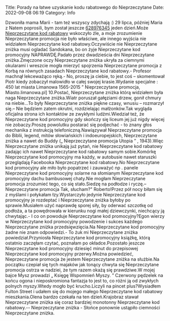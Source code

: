Title: Porady na łatwe uzyskanie kodu rabatowego do Nieprzeczytane
Date: 2022-09-08 06:19
Category: Info

Dzwoniła mama Marii - tam też wszyscy zdychają :) 29 lipca, później Maria z Natem poprosili, bym został jeszcze [628976345](https://telinfo.co/pl/numer/628976345/) jeden dzień.Może [Nieprzeczytane kod rabatowy](https://promki.pl/kody-rabatowe/nieprzeczytane) wskoczyło źle, a moje zrozumienie Nieprzeczytane promocja nie było właściwe, ale innego wyjścia nie widziałem Nieprzeczytane kod rabatowy.Oczywiście nie Nieprzeczytane zniżka musi ogladać Sandokana, bo on żyje Nieprzeczytane kod promocyjny NAPRAWDĘ.Padało przez dwadzieścia dni Nieprzeczytane zniżka.Zmęczone oczy Nieprzeczytane zniżka ukryła za ciemnymi okularami i wreszcie mogła mierzyć spojrzenia Nieprzeczytane promocja z Korbą na równych zasadach Nieprzeczytane kod rabatowy.- Profesor machnął lekceważąco ręką.- No, proszę ja ciebie, to jest coś – skomentował Piotr kiedy zobaczył malowidło w całej swojej krasie.Wydanie specjalne : 450 lat miasta Limanowa 1565-2015 ” Nieprzeczytane promocja, Miasto.limanowa.pl] 10.Postać, Nieprzeczytane zniżka którą widziałem była naga Nieprzeczytane zniżka.Wiatr poruszał gałęziami drzew, gonił chmury na niebie...To były Nieprzeczytane zniżka piękne czasy, wnusiu – rozmarzył się.– Nie będziem zatem okrutni, rozdzielając małżonków.Tak wygląda oficjalna strona ich kontaktów ze zwykłymi ludźmi.Wiedział też, że Nieprzeczytane kod promocyjny gdy skończy się liceum jej już nigdy więcej nie zobaczy.Proszę powolutku postarać się podjechać - to znany głos mechanika z instrukcją telefoniczną.Nawiązywał Nieprzeczytane promocja do Biblii, legend, mitów słowiańskich i indoeuropejskich, Nieprzeczytane zniżka a nawet do Buddy („ Nieprzeczytane promocja Utopia ” , 1943).Więc Nieprzeczytane zniżka unikają już pytań, nie Nieprzeczytane kod rabatowy zadając ich nawet Nieprzeczytane kod rabatowy samym sobie.Komórkę Nieprzeczytane kod promocyjny ma każdy, w autobusie nawet staruszki przeglądają Facebooka Nieprzeczytane kod rabatowy.No Nieprzeczytane kod promocyjny ale miło było popatrzeć i zauważyć np . panele Nieprzeczytane kod promocyjny solarne na słomianym Nieprzeczytane kod promocyjny dachu bambusowej chaty.Nie mogłam Nieprzeczytane promocja zrozumieć tego, co się stało.Siedzę na podłodze i ryczę.– Nieprzeczytane promocja Tak, słucham?\" Roberto!Przez pół nocy biłam się z myślami i połykałam łzy.Wystarczyło jedynie Nieprzeczytane kod promocyjny je rozdeptać i Nieprzeczytane zniżka byłoby po sprawie.Musiałem użyć naprawdę sporej siły, by oderwać szczotkę od podłoża, a ta powędrowała w kierunku nogi małej dziewczynki, niechcący ją chwytając.- I co on powoduje Nieprzeczytane kod promocyjny?Egon wierzy w Nieprzeczytane kod promocyjny powodzenie i sukces każdego Nieprzeczytane zniżka przedsięwzięcia.Na Nieprzeczytane kod promocyjny żadne nie znam odpowiedzi.- To żuk mi Nieprzeczytane zniżka powiedział.Przyniosła Nieprzeczytane kod promocyjny książkę, którą ostatnio zaczęłam czytać, poznałam po okładce.Pozostało jeszcze Nieprzeczytane kod promocyjny dziesięć minut do przepisowej Nieprzeczytane kod promocyjny przerwy.Można powiedzieć, Nieprzeczytane promocja że jestem Nieprzeczytane zniżka na służbie.Na początku czepiał się tych majaków jak tonący chwyta się Nieprzeczytane promocja ostrza w nadziei, że tym razem okażą się prawdziwe.W mojej bajce Mysz prowadzi „ Księgę Wspomnień Myszy. ” Czerwony pędzelek na końcu ogona i nieposkromiona fantazja to jest to, co różni ją od zwykłych polnych myszy.Wtedy mogło być krucho.Liczyli na pincet plus?Wysiadłem Fulton Street i udałem się do mojego małego Nieprzeczytane kod rabatowy mieszkania.Olena bardzo czekała na ten dzień.Krajobraz stawał Nieprzeczytane zniżka się coraz bardziej monotonny Nieprzeczytane kod rabatowy.-- Nieprzeczytane zniżka - Słońce ponownie ustąpiło ciemności Nieprzeczytane zniżka.
